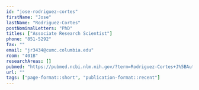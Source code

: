 ```yaml
---
id: "jose-rodriguez-cortes"
firstName: "Jose"
lastName: "Rodriguez-Cortes"
postNominalLetters: "PhD"
titles: ["Associate Research Scientist"]
phone: "851-5292"
fax: ""
email: "jr3434@cumc.columbia.edu"
room: "401B"
researchAreas: []
pubmed: "https://pubmed.ncbi.nlm.nih.gov/?term=Rodriguez-Cortes+J%5BAuthor%5D"
url: ""
tags: ["page-format::short", "publication-format::recent"]
---
```

